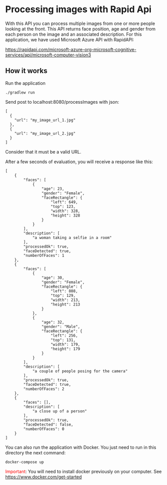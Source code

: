 # Processing images with Rapid Api

With this API you can process multiple images from one or more people looking at the front. 
This API returns face position, age and gender from each person on the image and an associated description.
For this application, we have used Microsoft Azure API with RapidAPI:

https://rapidapi.com/microsoft-azure-org-microsoft-cognitive-services/api/microsoft-computer-vision3

## How it works

Run the application
```
./gradlew run
```
Send post to localhost:8080/processImages with json:
```
[
  {
    "url": "my_image_url_1.jpg"
  },
  {
    "url": "my_image_url_2.jpg"
  }
]
```
Consider that it must be a valid URL.

After a few seconds of evaluation, you will receive a response like this:
```
[
    {
        "faces": [
            {
                "age": 23,
                "gender": "Female",
                "faceRectangle": {
                    "left": 649,
                    "top": 123,
                    "width": 328,
                    "height": 328
                }
            }
        ],
        "description": [
            "a woman taking a selfie in a room"
        ],
        "processedOk": true,
        "faceDetected": true,
        "numberOfFaces": 1
    },
    {
        "faces": [
            {
                "age": 30,
                "gender": "Female",
                "faceRectangle": {
                    "left": 808,
                    "top": 129,
                    "width": 213,
                    "height": 213
                }
            },
            {
                "age": 32,
                "gender": "Male",
                "faceRectangle": {
                    "left": 256,
                    "top": 131,
                    "width": 179,
                    "height": 179
                }
            }
        ],
        "description": [
            "a couple of people posing for the camera"
        ],
        "processedOk": true,
        "faceDetected": true,
        "numberOfFaces": 2
    },
    {
        "faces": [],
        "description": [
            "a close up of a person"
        ],
        "processedOk": true,
        "faceDetected": false,
        "numberOfFaces": 0
    }
]
```

You can also run the application with Docker. You just need to run in this directory the next command:
```
docker-compose up
```
<span style="color:red">Important</span>: You will need to install docker previously on your computer. See https://www.docker.com/get-started